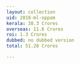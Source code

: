 ```yaml
---
layout: collection
uid: 2018-ml-oppam
kerala: 38.3 Crores
overseas: 11.6 Crores
roi: 1.3 Crores
dubbed: no dubbed version
total: 51.20 Crores

---
```

